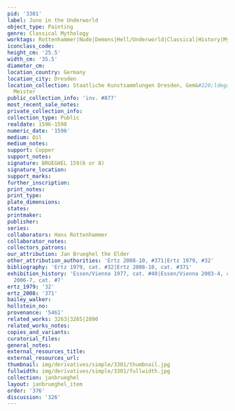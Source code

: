 ```yaml
---
pid: '3301'
label: Juno in the Underworld
object_type: Painting
genre: Classical Mythology
worktags: Rottenhammer|Nude|Demons|Hell/Underworld|Classical|History|Mythological
iconclass_code:
height_cm: '25.5'
width_cm: '35.5'
diameter_cm:
location_country: Germany
location_city: Dresden
location_collection: Staatliche Kunstsammlungen Dresden, Gem&#228;ldegalerie Alte
  Meister
public_collection_info: 'inv. #877'
most_recent_sale_notes:
private_collection_info:
collection_type: Public
realdate: 1596-1598
numeric_date: '1596'
medium: Oil
medium_notes:
support: Copper
support_notes:
signature: BRUEGHEL 159(6 or 8)
signature_location:
support_marks:
further_inscription:
print_notes:
print_type:
plate_dimensions:
states:
printmaker:
publisher:
series:
collaborators: Hans Rottenhammer
collaborator_notes:
collectors_patrons:
our_attribution: Jan Brueghel the Elder
other_attribution_authorities: 'Ertz 2008-10, #371|Ertz 1979, #32'
bibliography: 'Ertz 1979, cat. #32|Ertz 2008-10, cat. #371'
exhibition_history: 'Essen/Vienna 1977, cat. #40|Essen/Vienna 2003-4, cat. #114|Hamm
  2006-7, cat. #7'
ertz_1979: '32'
ertz_2008: '371'
bailey_walker:
hollstein_no:
provenance: '5461'
related_works: 3263|3265|2890
related_works_notes:
copies_and_variants:
curatorial_files:
general_notes:
external_resources_title:
external_resources_url:
thumbnail: img/derivatives/simple/3301/thumbnail.jpg
fullwidth: img/derivatives/simple/3301/fullwidth.jpg
collection: janbrueghel
layout: janbrueghel_item
order: '376'
discussion: '326'
---
```

